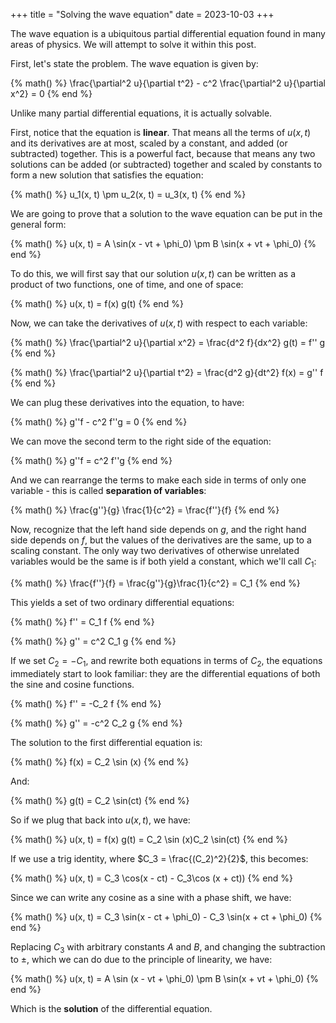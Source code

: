 +++
title = "Solving the wave equation"
date = 2023-10-03
+++

The wave equation is a ubiquitous partial differential equation found in many areas of physics. We will attempt to solve it within this post.

<!-- more -->

First, let's state the problem. The wave equation is given by:

{% math() %}
\frac{\partial^2 u}{\partial t^2} - c^2 \frac{\partial^2 u}{\partial x^2} = 0
{% end %}

Unlike many partial differential equations, it is actually solvable.

First, notice that the equation is **linear**. That means all the terms of $u(x, t)$ and its derivatives are at most, scaled by a constant, and added (or subtracted) together. This is a powerful fact, because that means any two solutions can be added (or subtracted) together and scaled by constants to form a new solution that satisfies the equation:

{% math() %}
u_1(x, t) \pm u_2(x, t) = u_3(x, t)
{% end %}

We are going to prove that a solution to the wave equation can be put in the general form:

{% math() %}
u(x, t) = A \sin(x - vt + \phi_0) \pm B \sin(x + vt + \phi_0)
{% end %}

To do this, we will first say that our solution $u(x, t)$ can be written as a product of two functions, one of time, and one of space:

{% math() %}
u(x, t) = f(x) g(t)
{% end %}

Now, we can take the derivatives of $u(x, t)$ with respect to each variable:

{% math() %}
\frac{\partial^2 u}{\partial x^2} = \frac{d^2 f}{dx^2} g(t) = f'' g
{% end %}

{% math() %}
\frac{\partial^2 u}{\partial t^2} = \frac{d^2 g}{dt^2} f(x) = g'' f
{% end %}

We can plug these derivatives into the equation, to have:

{% math() %}
g''f - c^2 f''g = 0
{% end %}

We can move the second term to the right side of the equation:

{% math() %}
g''f = c^2 f''g
{% end %}

And we can rearrange the terms to make each side in terms of only one variable - this is called **separation of variables**:

{% math() %}
\frac{g''}{g} \frac{1}{c^2} = \frac{f''}{f}
{% end %}

Now, recognize that the left hand side depends on $g$, and the right hand side depends on $f$, but the values of the derivatives are the same, up to a scaling constant. The only way two derivatives of otherwise unrelated variables would be the same is if both yield a constant, which we'll call $C_1$:

{% math() %}
\frac{f''}{f}  = \frac{g''}{g}\frac{1}{c^2} = C_1
{% end %}

This yields a set of two ordinary differential equations:

{% math() %}
f'' = C_1 f
{% end %}

{% math() %}
g'' = c^2 C_1 g
{% end %}

If we set $C_2 = -C_1$, and rewrite both equations in terms of $C_2$, the equations immediately start to look familiar: they are the differential equations of both the sine and cosine functions.

{% math() %}
f'' = -C_2 f
{% end %}

{% math() %}
g'' = -c^2 C_2 g
{% end %}

The solution to the first differential equation is:

{% math() %}
f(x) = C_2 \sin (x)
{% end %}

And:

{% math() %}
g(t) = C_2 \sin(ct)
{% end %}

So if we plug that back into $u(x, t)$, we have:

{% math() %}
u(x, t) = f(x) g(t) = C_2 \sin (x)C_2 \sin(ct)
{% end %}

If we use a trig identity, where $C_3 = \frac{(C_2)^2}{2}$, this becomes:

{% math() %}
u(x, t) = C_3 \cos(x - ct) - C_3\cos (x + ct))
{% end %}

Since we can write any cosine as a sine with a phase shift, we have:

{% math() %}
u(x, t) = C_3 \sin(x - ct + \phi_0) - C_3 \sin(x + ct + \phi_0)
{% end %}

Replacing $C_3$ with arbitrary constants $A$ and $B$, and changing the subtraction to $\pm$, which we can do due to the principle of linearity, we have:

{% math() %}
u(x, t) = A \sin (x - vt + \phi_0) \pm B \sin(x + vt + \phi_0)
{% end %}

Which is the **solution** of the differential equation.

